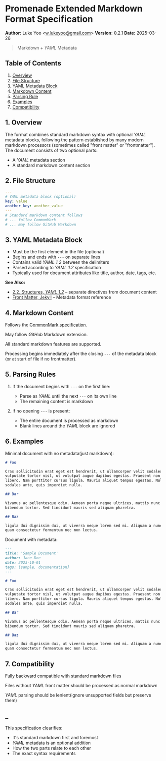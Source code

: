 # Promenade Extended Markdown Format Specification

**Author:** Luke Yoo &lt;[w.lukeyoo@gmail.com](mailto:w.lukeyoo@gmail.com)&gt;
**Version:** 0.2.1
**Date:** 2025-03-26

> Markdown + _YAML_ Metadata

## Table of Contents

1. [Overview](#overview)
2. [File Structure](#file-structure)
3. [YAML Metadata Block](#yaml-metadata-block)
4. [Markdown Content](#markdown-content)
5. [Parsing Rule](#parsing-rule)
6. [Examples](#examples)
7. [Compatibility](#compatibility)

## 1. Overview

The format combines standard markdown syntax with optional _YAML_ metadata
blocks, following the pattern established by many modern markdown processors
(sometimes called "front matter" or "frontmatter"). The document consists of two optional
parts:

-   A _YAML_ metadata section
-   A standard markdown content section

## 2. File Structure

```yaml
---
# YAML metadata block (optional)
key: value
another_key: another_value
---
# Standard markdown content follows
# ... follow CommonMark
# ... may follow GitHub Markdown
```

## 3. YAML Metadata Block

-   Must be the first element in the file (optional)
-   Begins and ends with `---` on separate lines
-   Contains valid _YAML 1.2_ between the delimiters
-   Parsed according to _YAML 1.2_ specification
-   Typically used for document attributes like title, author, date, tags, etc.

**See Also:**

-   [2.2. Structures, _YAML 1.2_](https://yaml.org/spec/1.2.2/#22-structures) – separate directives from document content
-   [Front Matter, Jekyll](https://jekyllrb.com/docs/front-matter/) – Metadata format reference

## 4. Markdown Content

Follows the [CommonMark specification](https://commonmark.org/).

May follow _GitHub_ Markdown extension.

All standard markdown features are supported.

Processing begins immediately after the closing `---` of the metadata block (or at start of file if no frontmatter).

## 5. Parsing Rules

1. If the document begins with `---` on the first line:

    - Parse as _YAML_ until the next `---` on its own line
    - The remaining content is markdown

2. If no opening `---` is present:
    - The entire document is processed as markdown
    - Blank lines around the _YAML_ block are ignored

## 6. Examples

Minimal document with no metadata(just markdown):

```md
# Foo

Cras sollicitudin erat eget est hendrerit, ut ullamcorper velit sodales. Sed
vulputate tortor nisl, ut volutpat augue dapibus egestas. Praesent non ex
libero. Nam porttitor cursus ligula. Mauris aliquet tempus egestas. Nulla at
sodales ante, quis imperdiet nulla.

## Bar

Vivamus ac pellentesque odio. Aenean porta neque ultrices, mattis nunc quis,
bibendum tortor. Sed tincidunt mauris sed aliquam pharetra.

## Baz

ligula dui dignissim dui, ut viverra neque lorem sed mi. Aliquam a nunc ac
quam consectetur fermentum nec non lectus.
```

Document with metadata:

```md
---
title: 'Sample Document'
author: Jane Doe
date: 2023-10-01
tags: [sample, documentation]
---

# Foo

Cras sollicitudin erat eget est hendrerit, ut ullamcorper velit sodales. Sed
vulputate tortor nisl, ut volutpat augue dapibus egestas. Praesent non ex
libero. Nam porttitor cursus ligula. Mauris aliquet tempus egestas. Nulla at
sodales ante, quis imperdiet nulla.

## Bar

Vivamus ac pellentesque odio. Aenean porta neque ultrices, mattis nunc quis,
bibendum tortor. Sed tincidunt mauris sed aliquam pharetra.

## Baz

ligula dui dignissim dui, ut viverra neque lorem sed mi. Aliquam a nunc ac
quam consectetur fermentum nec non lectus.
```

## 7. Compatibility

Fully backward compatible with standard markdown files

Files without _YAML_ front matter should be processed as normal markdown

_YAML_ parsing should be lenient(ignore unsupported fields but preserve them)

## \_

This specification clearifies:

-   It's standard markdown first and foremost
-   _YAML_ metadata is an optional addition
-   How the two parts relate to each other
-   The exact syntax requirements
